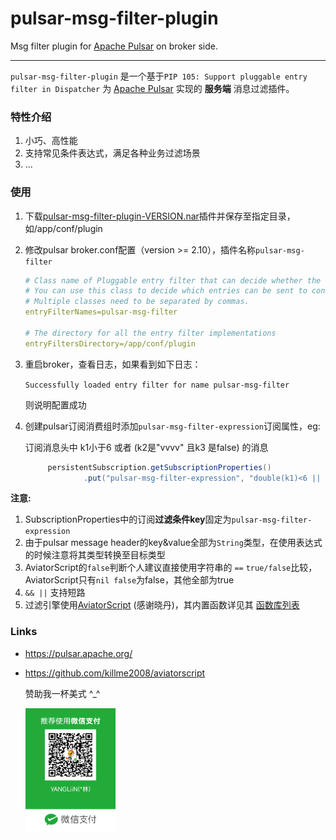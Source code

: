 # pulsar-msg-filter-plugin
Msg filter plugin for [Apache Pulsar](https://github.com/apache/pulsar) on broker side.


----------------------------------------

`pulsar-msg-filter-plugin` 是一个基于`PIP 105: Support pluggable entry filter in Dispatcher` 为 [Apache Pulsar](https://github.com/apache/pulsar) 实现的 **服务端** 消息过滤插件。

### 特性介绍

1. 小巧、高性能
2. 支持常见条件表达式，满足各种业务过滤场景
3. ...

### 使用

1. 下载[pulsar-msg-filter-plugin-VERSION.nar](https://github.com/yangl/pulsar-msg-filter-plugin/releases/)插件并保存至指定目录，如/app/conf/plugin

2. 修改pulsar broker.conf配置（version >= 2.10），插件名称`pulsar-msg-filter`

   ```yaml
   # Class name of Pluggable entry filter that can decide whether the entry needs to be filtered
   # You can use this class to decide which entries can be sent to consumers.
   # Multiple classes need to be separated by commas.
   entryFilterNames=pulsar-msg-filter
   
   # The directory for all the entry filter implementations
   entryFiltersDirectory=/app/conf/plugin
   ```

3. 重启broker，查看日志，如果看到如下日志：

   `Successfully loaded entry filter for name pulsar-msg-filter`

   则说明配置成功

4. 创建pulsar订阅消费组时添加`pulsar-msg-filter-expression`订阅属性，eg: 

   订阅消息头中 k1小于6 或者 (k2是"vvvv" 且k3 是false) 的消息

   ```java
        persistentSubscription.getSubscriptionProperties()
                .put("pulsar-msg-filter-expression", "double(k1)<6 || (k2=='vvvv' && k3=='false')");
   
   ```

**注意:**

1. SubscriptionProperties中的订阅**过滤条件key**固定为`pulsar-msg-filter-expression`
2. 由于pulsar message header的key&value全部为`String`类型，在使用表达式的时候注意将其类型转换至目标类型
3. AviatorScript的`false`判断个人建议直接使用字符串的 `==`  `true/false`比较，AviatorScript只有`nil false`为false，其他全部为true
4. `&& ||` 支持短路
5. 过滤引擎使用[AviatorScript](https://github.com/killme2008/aviatorscript) (感谢晓丹)，其内置函数详见其 [函数库列表](https://www.yuque.com/boyan-avfmj/aviatorscript/ashevw)

### Links

- https://pulsar.apache.org/

- https://github.com/killme2008/aviatorscript

  赞助我一杯美式 ^_^

  <img src="./weixin.png" width="30%" />
